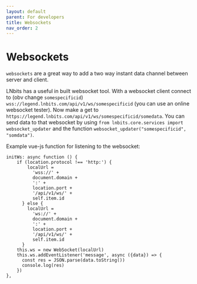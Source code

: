 ```yaml
---
layout: default
parent: For developers
title: Websockets
nav_order: 2
---
```



Websockets
=================

`websockets` are a great way to add a two way instant data channel between server and client.

LNbits has a useful in built websocket tool. With a websocket client connect to (obv change `somespecificid`) `wss://legend.lnbits.com/api/v1/ws/somespecificid` (you can use an online websocket tester). Now make a get to `https://legend.lnbits.com/api/v1/ws/somespecificid/somedata`. You can send data to that websocket by using `from lnbits.core.services import websocket_updater` and the function `websocket_updater("somespecificid", "somdata")`.


Example vue-js function for listening to the websocket:

```
initWs: async function () {
    if (location.protocol !== 'http:') {
        localUrl =
          'wss://' +
          document.domain +
          ':' +
          location.port +
          '/api/v1/ws/' +
          self.item.id
      } else {
        localUrl =
          'ws://' +
          document.domain +
          ':' +
          location.port +
          '/api/v1/ws/' +
          self.item.id
      }
    this.ws = new WebSocket(localUrl)
    this.ws.addEventListener('message', async ({data}) => {
      const res = JSON.parse(data.toString())
      console.log(res)
    })
},
```
